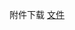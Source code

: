 附件下载 <a href="https://roarctf.4hou.com/files/PNFXNWf3BW5bUDp3ntMULj98ixwknqQ5UVaWMLrdt349JLdC7ZUGfs93gB8jGDnZw1tbXm4PtTnDPN2PUx4svbVnmajHDmZD9kLPhSEiUsrqMQTZwMDUpUxLavc7v6zS6RuXQ3TDvqmaK4htiWu4qAmJivzEsCHfwz1E7ka2889G?token=25PUqDj7X8CmSgDRNQqFmLo9T3SyvPccjLcx7inMhf2Qf4sfChGAyYTf8JXyQYKFdyfQgX3Yv2fkiswHTDr231y5daqPHBz2DBdsT48dYrZk7dwrRAP4YEJuNgRLCD7Vk6DxaRXPcrCSFCwvoajkWsbvXBvPrnbz5yhvWzfpDmd6zi">文件</a>